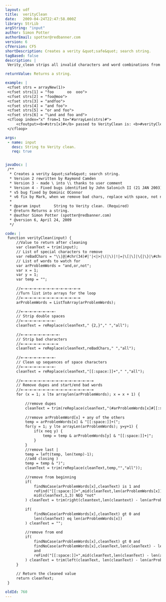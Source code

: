 ```yaml
---
layout: udf
title:  verityClean
date:   2009-04-24T22:47:58.000Z
library: StrLib
argString: "input"
author: Simon Potter
authorEmail: spotter@redbanner.com
version: 6
cfVersion: CF5
shortDescription: Creates a verity &quot;safe&quot; search string.
tagBased: false
description: |
 Verity_clean strips all invalid characters and word combinations from a search strign to prevent verity from crashing.

returnValue: Returns a string.

example: |
 <cfset strs = arrayNew(1)>
 <cfset strs[1] = "foo      oo  ooo">
 <cfset strs[2] = "foo@moo">
 <cfset strs[3] = "andfoo">
 <cfset strs[4] = "and foo">
 <cfset strs[5] = "or and foo">
 <cfset strs[6] = "\and and foo and">
 <cfloop index="x" from=1 to="#arrayLen(strs)#">
     <cfoutput><b>#strs[x]#</b> passed to VerityClean is: <b>#verityClean(strs[x])#</b><P></cfoutput>
 </cfloop>

args:
 - name: input
   desc: String to Verity clean.
   req: true


javaDoc: |
 /**
  * Creates a verity &quot;safe&quot; search string.
  * Version 2 rewritten by Raymond Camden
  * Version 3 - made \ into \\ thanks to user comment
  * Version 4 - Fixed bugs identified by John Salonich II (21 JAN 2003), Neal Todd (06 FEB 04), Jeremy Halliwell (01 APR 03). Also added fix for curly brackets, comma, funny quote and plus.
  * v5 bug fixed by Dominic OConnor
  * v6 fix by Mark, when we remove bad chars, replace with space, not nothing
  * 
  * @param input      String to Verity clean. (Required)
  * @return Returns a string. 
  * @author Simon Potter (spotter@redbanner.com) 
  * @version 6, April 24, 2009 
  */

code: |
 function verityClean(input) {
     //Value to return after cleaning
     var cleanText = trim(input);
     // List of special characters to remove
     var reBadChars = "\\|@|#chr(34)#|'|<|>|\(|\)|!|=|\[|\]|\{|\}|\#chr(44)#|`|\#chr(43)#";
     // List of words to watch for
     var arProblemWords = "and,or,not";    
     var x = 1;
     var y = 1;
     var temp = "";
     
     //=-=-=-=-=-=-=-=-=-=-=-=-=-=
     //Turn list into arrays for the loop
     //=-=-=-=-=-=-=-=-=-=-=-=-=-=
     arProblemWords = ListToArray(arProblemWords);    
     
     //=-=-=-=-=-=-=-=-
     // Strip double spaces 
     //=-=-=-=-=-=-=-=-
     cleanText = reReplace(cleanText," {2,}"," ","all");
 
     //=-=-=-=-=-=-=-=-=-
     // Strip bad characters 
     //=-=-=-=-=-=-=-=-=
     cleanText = reReplace(cleanText,reBadChars," ","all");
     
     //=-=-=-=-=-=-=-=-
     // Clean up sequences of space characters
     //=-=-=-=-=-=-=-=-
     cleanText = reReplace(cleanText,"[[:space:]]+"," ","all");
 
     //=-=-=-=-=-=-=-=-=-=-=-=-=-=-=-=-=
     // Remove dupes and start/end bad words
     //=-=-=-=-=-=-=-=-=-=-=-=-=-=-=-=-=
     for (x = 1; x lte arraylen(arProblemWords); x = x + 1) {
     
         //remove dupes
         cleanText = trim(reReplace(cleanText,"(#arProblemWords[x]#[[:space:]]+){2,}","","all"));
 
         //remove arProblemWord[x] + any of the others
         temp = arProblemWords[x] & "[[:space:]]+(";
         for(y = 1; y lte arrayLen(arProblemWords); y=y+1) {
             if(x neq y) {
                 temp = temp & arProblemWords[y] & "[[:space:]]+|";
             }
         }
         //remove last |
         temp = left(temp, len(temp)-1);
         //add closing )
         temp = temp & ")";
         cleanText = trim(reReplace(cleanText,temp,"","all"));
         
         //remove from beginning 
         if(
             findNoCase(arProblemWords[x],cleanText) is 1 and 
             reFind("[[:space:]]+",mid(cleanText,len(arProblemWords[x])+1,1)) and 
             mid(cleanText,1,3) NEQ "not"
         ) cleanText = trim(right(cleantext,len(cleantext) - len(arProblemWords[x])));
         
         if(
             findNoCase(arProblemWords[x],cleanText) gt 0 and 
             len(cleanText) eq len(arProblemWords[x])
         ) cleanText = "";
         
         //remove from end
         if(
             findNoCase(arProblemWords[x],cleanText) gt 0 and
             findNoCase(arProblemWords[x],cleanText,len(cleanText) - len(arProblemWords[x])) is (len(cleanText) - len(arProblemWords[x]) + 1)
             and
             reFind("[[:space:]]+",mid(cleanText,len(cleanText) - len(arProblemWords[x]),1))
         ) cleanText = trim(left(cleanText, len(cleanText) - len(arProblemWords[x])));                    
     }    
     
     // Return the cleaned value
     return cleanText;
 }

oldId: 760
---
```


